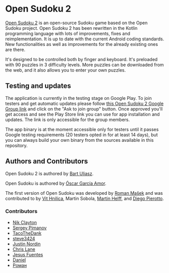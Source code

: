 # Open Sudoku 2

[Open Sudoku 2](https://github.com/buliasz/open-sudoku-2) is an open-source Sudoku game based on the
Open Sudoku project. Open Sudoku 2 has been rewritten in the Kotlin programming
language with lots of improvements, fixes and reimplementation. It is up to date with the current
Android coding standards. New functionalities as well as improvements for the already existing ones
are there.

It's designed to be controlled both by finger and keyboard.
It's preloaded with 90 puzzles in 3 difficulty levels.
More puzzles can be downloaded from the web, and it also allows you to enter your own puzzles.

## Testing and updates

The application is currently in the testing stage on Google Play. To join testers and get automatic
updates please follow [this Open Sudoku 2 Google Group link](https://groups.google.com/g/opensudoku2/)
and click on the "Ask to join group" button. Once approved you'll get access and see the Play Store
link you can use for app installation and updates. The link is only accessible for the group members. 

The app binary is at the moment accessible only for testers until it passes Google testing requirements
(20 testers opted in for at least 14 days), but you can always build your own binary from the sources
available in this repository.

## Authors and Contributors

Open Sudoku 2 is authored by [Bart Uliasz](https://github.com/buliasz).

Open Sudoku is authored by [Óscar García Amor](https://github.com/ogracia).

The first version of Open Sudoku was developed by [Roman Mašek](https://github.com/romario333) and
was contributed to by [Vit Hnilica](https://github.com/vithnilica), Martin Sobola, [Martin Helff](https://github.com/mhelff), and [Diego Pierotto](https://github.com/Gringit).

### Contributors

* [Nik Clayton](https://github.com/nikclayton)
* [Sergey Pimanov](https://github.com/spimanov)
* [TacoTheDank](https://github.com/TacoTheDank)
* [steve3424](https://github.com/steve3424)
* [Justin Nordin](https://github.com/jlnordin)
* [Chris Lane](https://github.com/ChrisLane)
* [Jesus Fuentes](https://gitlab.com/fuentesj11)
* [Daniel](https://github.com/demield)
* [Роман](https://github.com/D0ct0rZl0)
